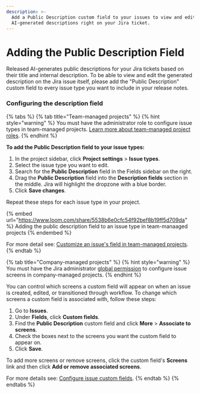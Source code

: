 ```yaml
---
description: >-
  Add a Public Description custom field to your issues to view and edit the
  AI-generated descriptions right on your Jira ticket.
---
```


# Adding the Public Description Field

Released AI-generates public descriptions for your Jira tickets based on their title and internal description. To be able to view and edit the generated description on the Jira issue itself, please add the "Public Description" custom field to every issue type you want to include in your release notes.

### Configuring the description field&#x20;

{% tabs %}
{% tab title="Team-managed projects" %}
{% hint style="warning" %}
You must have the administrator role to configure issue types in team-managed projects. [Learn more about team-managed project roles](https://confluence.atlassian.com/jirasoftwarecloud/manage-how-people-access-your-next-gen-project-982321983.html).
{% endhint %}

**To add the Public Description field to your issue types:**

1. In the project sidebar, click **Project settings** > **Issue types**.
2. Select the issue type you want to edit.
3. Search for the **Public Description** field in the Fields sidebar on the right.
4. Drag the **Public Description** field into the **Description fields** section in the middle. Jira will highlight the dropzone with a blue border.&#x20;
5. Click **Save changes**.

Repeat these steps for each issue type in your project.&#x20;

{% embed url="https://www.loom.com/share/5538b6e0cfc54f92bef8b19ff5d709da" %}
Adding the public description field to an issue type in team-manaaged projects
{% endembed %}

For more detail see: [Customize an issue's field in team-managed projects](https://support.atlassian.com/jira-software-cloud/docs/customize-an-issues-fields-in-team-managed-projects/).&#x20;
{% endtab %}

{% tab title="Company-managed projects" %}
{% hint style="warning" %}
You must have the Jira administrator [global permission](https://confluence.atlassian.com/adminjiracloud/managing-global-permissions-776636359.html) to configure issue screens in company-managed projects.
{% endhint %}

You can control which screens a custom field will appear on when an issue is created, edited, or transitioned through workflow. To change which screens a custom field is associated with, follow these steps:

1. Go to **Issues**.
2. Under **Fields**, click **Custom fields**.
3. Find the **Public Description** custom field and click **More** > **Associate to screens**.
4. Check the boxes next to the screens you want the custom field to appear on.
5. Click **Save**.

To add more screens or remove screens, click the custom field's **Screens** link and then click **Add or remove associated screens**.

For more details see: [Configure issue custom fields](https://support.atlassian.com/jira-cloud-administration/docs/configure-issue-custom-fields/).
{% endtab %}
{% endtabs %}

